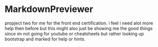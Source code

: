 # MarkdownPreviewer
propject two for me for the front end certification. i feel i need alot more help then before but this might also 
just be showing me the good things since im not going for youtube or cheatsheets but rather looking up bootstrap and marked for help or hints.
